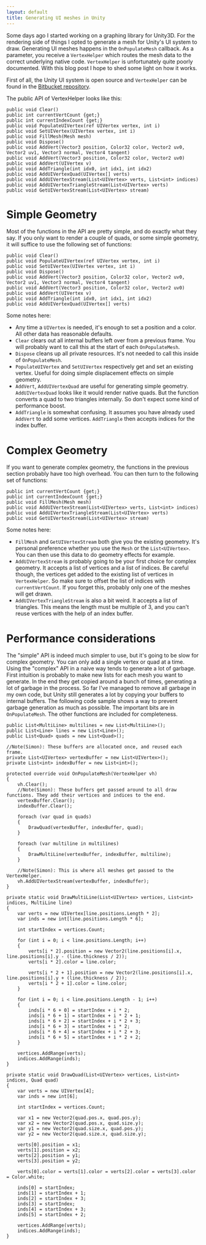 ```yaml
---
layout: default
title: Generating UI meshes in Unity
---
```


Some days ago I started working on a graphing library for Unity3D. For the rendering side of things I opted to generate a mesh for Unity's UI system to draw. Generating UI meshes happens in the `OnPopulateMesh` callback. As a parameter, you receive a `VertexHelper` which routes the mesh data to the correct underlying native code. `VertexHelper` is unfortunately quite poorly documented. With this blog post I hope to shed some light on how it works.

First of all, the Unity UI system is open source and `VertexHelper` can be found in the [Bitbucket repository](https://bitbucket.org/Unity-Technologies/ui/src/a3f89d5f7d145e4b6fa11cf9f2de768fea2c500f/UnityEngine.UI/UI/Core/Utility/VertexHelper.cs).

The public API of VertexHelper looks like this:
```
public void Clear()
public int currentVertCount {get;}
public int currentIndexCount {get;}
public void PopulateUIVertex(ref UIVertex vertex, int i)
public void SetUIVertex(UIVertex vertex, int i)
public void FillMesh(Mesh mesh)
public void Dispose()
public void AddVert(Vector3 position, Color32 color, Vector2 uv0, Vector2 uv1, Vector3 normal, Vector4 tangent)
public void AddVert(Vector3 position, Color32 color, Vector2 uv0)
public void AddVert(UIVertex v)
public void AddTriangle(int idx0, int idx1, int idx2)
public void AddUIVertexQuad(UIVertex[] verts)
public void AddUIVertexStream(List<UIVertex> verts, List<int> indices)
public void AddUIVertexTriangleStream(List<UIVertex> verts)
public void GetUIVertexStream(List<UIVertex> stream)
```

Simple Geometry
===

Most of the functions in the API are pretty simple, and do exactly what they say. If you only want to render a couple of quads, or some simple geometry, it will suffice to use the following set of functions:

```
public void Clear()
public void PopulateUIVertex(ref UIVertex vertex, int i)
public void SetUIVertex(UIVertex vertex, int i)
public void Dispose()
public void AddVert(Vector3 position, Color32 color, Vector2 uv0, Vector2 uv1, Vector3 normal, Vector4 tangent)
public void AddVert(Vector3 position, Color32 color, Vector2 uv0)
public void AddVert(UIVertex v)
public void AddTriangle(int idx0, int idx1, int idx2)
public void AddUIVertexQuad(UIVertex[] verts)
```

Some notes here:
- Any time a `UIVertex` is needed, it's enough to set a position and a color. All other data has reasonable defaults.
- `Clear` clears out all internal buffers left over from a previous frame. You will probably want to call this at the start of each `OnPopulateMesh`.
- `Dispose` cleans up all private resources. It's not needed to call this inside of `OnPopulateMesh`.
- `PopulateUIVertex` and `SetUIVertex` respectively get and set an existing vertex. Useful for doing simple displacement effects on simple geometry.
- `AddVert`, `AddUIVertexQuad` are useful for generating simple geometry. `AddUIVertexQuad` looks like it would render native quads. But the function converts a quad to two triangles internally. So don't expect some kind of performance boost.
- `AddTriangle` is somewhat confusing. It assumes you have already used `AddVert` to add some vertices. `AddTriangle` then accepts indices for the index buffer.

Complex Geometry
===

If you want to generate complex geometry, the functions in the previous section probably have too high overhead. You can then turn to the following set of functions:

```
public int currentVertCount {get;}
public int currentIndexCount {get;}
public void FillMesh(Mesh mesh)
public void AddUIVertexStream(List<UIVertex> verts, List<int> indices)
public void AddUIVertexTriangleStream(List<UIVertex> verts)
public void GetUIVertexStream(List<UIVertex> stream)
```

Some notes here:
- `FillMesh` and `GetUIVertexStream` both give you the existing geometry. It's personal preference whether you use the `Mesh` or the `List<UIVertex>`. You can then use this data to do geometry effects for example.
- `AddUIVertexStream` is probably going to be your first choice for complex geometry. It accepts a list of vertices and a list of indices. Be careful though, the vertices get added to the existing list of vertices in `VertexHelper`. So make sure to offset the list of indices with `currentVertCount`. If you forget this, probably only one of the meshes will get drawn.
- `AddUIVertexTriangleStream` is also a bit weird. It accepts a list of triangles. This means the length must be multiple of 3, and you can't reuse vertices with the help of an index buffer.

Performance considerations
===

The "simple" API is indeed much simpler to use, but it's going to be slow for complex geometry. You can only add a single vertex or quad at a time.
Using the "complex" API in a naive way tends to generate a lot of garbage. First intuition is probably to make new lists for each mesh you want to generate. In the end they get copied around a bunch of times, generating a lot of garbage in the process.
So far I've managed to remove all garbage in my own code, but Unity still generates a lot by copying your buffers to internal buffers. The following code sample shows a way to prevent garbage generation as much as possible. The important bits are in `OnPopulateMesh`. The other functions are included for completeness.

```
public List<MultiLine> multilines = new List<MultiLine>();
public List<Line> lines = new List<Line>();
public List<Quad> quads = new List<Quad>();

//Note(Simon): These buffers are allocated once, and reused each frame.
private List<UIVertex> vertexBuffer = new List<UIVertex>();
private List<int> indexBuffer = new List<int>();

protected override void OnPopulateMesh(VertexHelper vh)
{
    vh.Clear();
    //Note(Simon): These buffers get passed around to all draw functions. They add their vertices and indices to the end.
    vertexBuffer.Clear();
    indexBuffer.Clear();

    foreach (var quad in quads)
    {
        DrawQuad(vertexBuffer, indexBuffer, quad);
    }

    foreach (var multiline in multilines)
    {
        DrawMultiLine(vertexBuffer, indexBuffer, multiline);
    }

    //Note(Simon): This is where all meshes get passed to the VertexHelper.
    vh.AddUIVertexStream(vertexBuffer, indexBuffer);
}

private static void DrawMultiLine(List<UIVertex> vertices, List<int> indices, MultiLine line)
{
    var verts = new UIVertex[line.positions.Length * 2];
    var inds = new int[line.positions.Length * 6];

    int startIndex = vertices.Count;

    for (int i = 0; i < line.positions.Length; i++)
    {
        verts[i * 2].position = new Vector2(line.positions[i].x, line.positions[i].y - (line.thickness / 2));
        verts[i * 2].color = line.color;

        verts[i * 2 + 1].position = new Vector2(line.positions[i].x, line.positions[i].y + (line.thickness / 2));
        verts[i * 2 + 1].color = line.color;
    }

    for (int i = 0; i < line.positions.Length - 1; i++)
    {
        inds[i * 6 + 0] = startIndex + i * 2;
        inds[i * 6 + 1] = startIndex + i * 2 + 1;
        inds[i * 6 + 2] = startIndex + i * 2 + 3;
        inds[i * 6 + 3] = startIndex + i * 2;
        inds[i * 6 + 4] = startIndex + i * 2 + 3;
        inds[i * 6 + 5] = startIndex + i * 2 + 2;
    }

    vertices.AddRange(verts);
    indices.AddRange(inds);
}

private static void DrawQuad(List<UIVertex> vertices, List<int> indices, Quad quad)
{
    var verts = new UIVertex[4];
    var inds = new int[6];

    int startIndex = vertices.Count;

    var x1 = new Vector2(quad.pos.x, quad.pos.y);
    var x2 = new Vector2(quad.pos.x, quad.size.y);
    var y1 = new Vector2(quad.size.x, quad.pos.y);
    var y2 = new Vector2(quad.size.x, quad.size.y);

    verts[0].position = x1;
    verts[1].position = x2;
    verts[2].position = y1;
    verts[3].position = y2;

    verts[0].color = verts[1].color = verts[2].color = verts[3].color = Color.white;

    inds[0] = startIndex;
    inds[1] = startIndex + 1;
    inds[2] = startIndex + 3;
    inds[3] = startIndex;
    inds[4] = startIndex + 3;
    inds[5] = startIndex + 2;

    vertices.AddRange(verts);
    indices.AddRange(inds);
}
```
